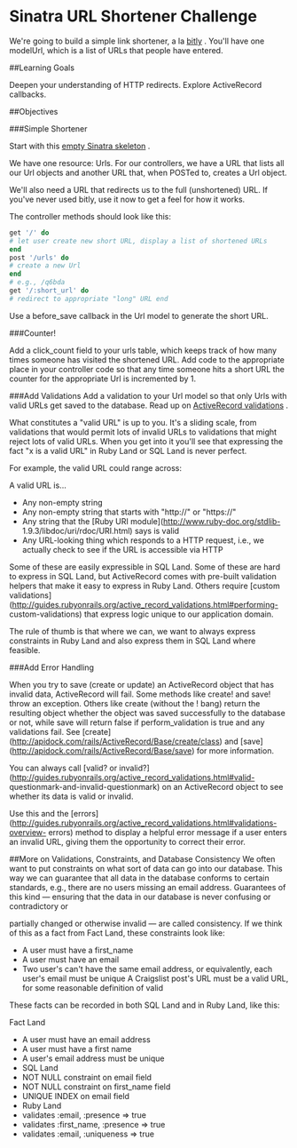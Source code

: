 # Sinatra URL Shortener Challenge

We're going to build a simple link shortener, a la [bitly](http://bitly.com/) . You'll have one modelUrl, which is a list of URLs that people have entered.

##Learning Goals

Deepen your understanding of HTTP redirects. Explore ActiveRecord callbacks.

##Objectives

###Simple Shortener

Start with this [empty Sinatra skeleton](http://cl.ly/2n3D2V0R0L2f) .

We have one resource: Urls. For our controllers, we have a URL that lists all our Url objects and another URL that, when POSTed to, creates a Url object.

We'll also need a URL that redirects us to the full (unshortened) URL. If you've never used bitly, use it now to get a feel for how it works.

The controller methods should look like this:

``` ruby
get '/' do
# let user create new short URL, display a list of shortened URLs
end
post '/urls' do
# create a new Url
end
# e.g., /q6bda
get '/:short_url' do
# redirect to appropriate "long" URL end
```

Use a before_save callback in the Url model to generate the short URL.

###Counter!

Add a click_count field to your urls table, which keeps track of how many times someone has visited the shortened URL. Add code to the appropriate place in your controller code so that any time someone hits a short URL the counter for the appropriate Url is incremented by 1.

###Add Validations
Add a validation to your Url model so that only Urls with valid URLs get saved to the database. Read up on [ActiveRecord validations](http://guides.rubyonrails.org/active_record_validations.html) .

What constitutes a "valid URL" is up to you. It's a sliding scale, from validations that would permit lots of invalid URLs to validations that might reject lots of valid URLs. When you get into it you'll see that expressing the fact "x is a valid URL" in Ruby Land or SQL Land is never perfect.

For example, the valid URL could range across:

A valid URL is...
 - Any non-empty string
 - Any non-empty string that starts with "http://" or "https://"
 - Any string that the [Ruby URI module](http://www.ruby-doc.org/stdlib- 1.9.3/libdoc/uri/rdoc/URI.html) says is valid
 - Any URL-looking thing which responds to a HTTP request, i.e., we actually check to see if the URL is accessible via HTTP

Some of these are easily expressible in SQL Land. Some of these are hard to express in SQL Land, but ActiveRecord comes with pre-built validation helpers that make it easy to express in Ruby Land. Others require [custom validations](http://guides.rubyonrails.org/active_record_validations.html#performing- custom-validations) that express logic unique to our application domain.

The rule of thumb is that where we can, we want to always express constraints in Ruby Land and also express them in SQL Land where feasible.

###Add Error Handling

When you try to save (create or update) an ActiveRecord object that has invalid data, ActiveRecord will fail. Some methods like create! and save! throw an exception. Others like create (without the ! bang) return the resulting object whether the object was saved successfully to the database or not, while save will return false if perform_validation is true and any validations fail. See [create]  (http://apidock.com/rails/ActiveRecord/Base/create/class) and [save]  (http://apidock.com/rails/ActiveRecord/Base/save) for more information.

You can always call [valid? or invalid?](http://guides.rubyonrails.org/active_record_validations.html#valid- questionmark-and-invalid-questionmark) on an ActiveRecord object to see whether its data is valid or invalid.

Use this and the [errors](http://guides.rubyonrails.org/active_record_validations.html#validations-overview- errors) method to display a helpful error message if a user enters an invalid URL, giving them the opportunity to correct their error.

##More on Validations, Constraints, and Database Consistency
We often want to put constraints on what sort of data can go into our database. This way we can guarantee that all data in the database conforms to certain standards, e.g., there are no users missing an email address. Guarantees of this kind — ensuring that the data in our database is never confusing or contradictory or

partially changed or otherwise invalid — are called consistency.
If we think of this as a fact from Fact Land, these constraints look like:
- A user must have a first_name
- A user must have an email
- Two user's can't have the same email address, or equivalently, each user's email must be unique A Craigslist post's URL must be a valid URL, for some reasonable definition of valid


These facts can be recorded in both SQL Land and in Ruby Land, like this:

Fact Land

- A user must have an email address
- A user must have a first name
- A user's email address must be unique
- SQL Land
- NOT NULL constraint on email field
- NOT NULL constraint on first_name field
- UNIQUE INDEX on email field
- Ruby Land
- validates :email, :presence => true
- validates :first_name, :presence => true
- validates :email, :uniqueness => true

